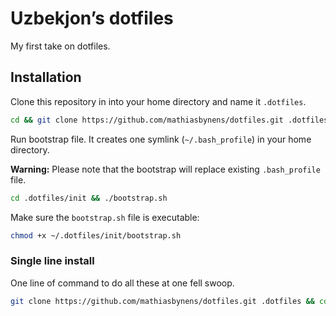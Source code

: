 # Uzbekjon’s dotfiles
My first take on dotfiles.

## Installation

Clone this repository in into your home directory and name it `.dotfiles`.

```bash
cd && git clone https://github.com/mathiasbynens/dotfiles.git .dotfiles
```

Run bootstrap file. It creates one symlink (`~/.bash_profile`) in your home directory.

**Warning:** Please note that the bootstrap will replace existing `.bash_profile` file.

```bash
cd .dotfiles/init && ./bootstrap.sh
```

Make sure the `bootstrap.sh` file is executable:

```bash
chmod +x ~/.dotfiles/init/bootstrap.sh
```

### Single line install

One line of command to do all these at one fell swoop.

```bash
git clone https://github.com/mathiasbynens/dotfiles.git .dotfiles && cd ~/.dotfiles/init/ && chmod +x bootstrap.sh && ./bootstrap.sh
```
